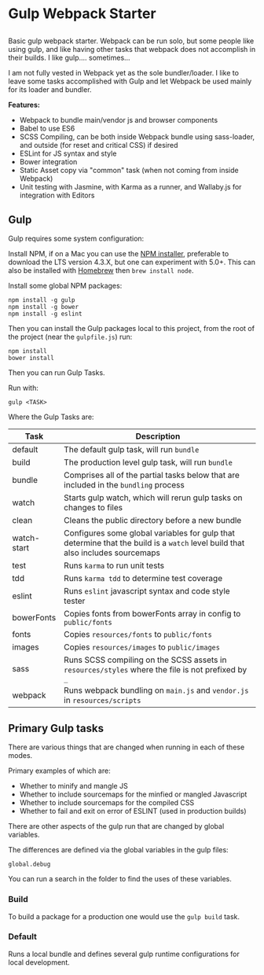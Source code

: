 # Gulp Webpack Starter

## 

Basic gulp webpack starter. Webpack can be run solo, but some people like using gulp, and like having other tasks that webpack does not accomplish in their builds. I like gulp.... sometimes...

I am not fully vested in Webpack yet as the sole bundler/loader. I like to leave some tasks accomplished with Gulp and let Webpack be used mainly for its loader and bundler.

**Features:**

* Webpack to bundle main/vendor js and browser components
* Babel to use ES6
* SCSS Compiling, can be both inside Webpack bundle using sass-loader, and outside (for reset and critical CSS) if desired
* ESLint for JS syntax and style
* Bower integration
* Static Asset copy via "common" task (when not coming from inside Webpack)
* Unit testing with Jasmine, with Karma as a runner, and Wallaby.js for integration with Editors

## Gulp

Gulp requires some system configuration:

Install NPM, if on a Mac you can use the [NPM installer](https://nodejs.org/en/), preferable to download the LTS
version 4.3.X, but one can experiment with 5.0+. This can also be installed with [Homebrew](http://brew.sh/) then
`brew install node`.

Install some global NPM packages:

```
npm install -g gulp
npm install -g bower
npm install -g eslint
```

Then you can install the Gulp packages local to this project, from the root of the project (near the `gulpfile.js`) run:

```
npm install
bower install
```

Then you can run Gulp Tasks.

Run with:

```
gulp <TASK>
```

Where the Gulp Tasks are:

| Task  | Description |
|---|---|
| default | The default gulp task, will run `bundle` |
| build | The production level gulp task, will run `bundle` |
| bundle | Comprises all of the partial tasks below that are included in the `bundling` process |
| watch | Starts gulp watch, which will rerun gulp tasks on changes to files |
| clean | Cleans the public directory before a new bundle |
| watch-start | Configures some global variables for gulp that determine that the build is a `watch` level build that also includes sourcemaps |
| test | Runs `karma` to run unit tests |
| tdd | Runs `karma tdd` to determine test coverage |
| eslint | Runs `eslint` javascript syntax and code style tester |
| bowerFonts | Copies fonts from bowerFonts array in config to `public/fonts` |
| fonts | Copies `resources/fonts` to `public/fonts` |
| images | Copies `resources/images` to `public/images` |
| sass | Runs SCSS compiling on the SCSS assets in `resources/styles` where the file is not prefixed by `_` |
| webpack | Runs webpack bundling on `main.js` and `vendor.js` in `resources/scripts` |

## Primary Gulp tasks

There are various things that are changed when running in each of these modes.

Primary examples of which are:

* Whether to minify and mangle JS
* Whether to include sourcemaps for the minfied or mangled Javascript
* Whether to include sourcemaps for the compiled CSS
* Whether to fail and exit on error of ESLINT (used in production builds)

There are other aspects of the gulp run that are changed by global variables.

The differences are defined via the global variables in the gulp files:

```
global.debug
```

You can run a search in the folder to find the uses of these variables.

### Build

To build a package for a production one would use the `gulp build` task. 

### Default

Runs a local bundle and defines several gulp runtime configurations for local development.